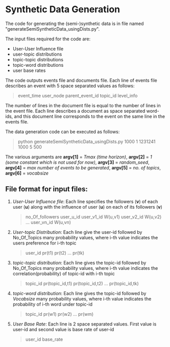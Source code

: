 
# Synthetic Data Generation

The code for generating the (semi-)synthetic data is in file named "generateSemiSyntheticData_usingDists.py". 

The input files required for the code are:

- User-User Influence file
- user-topic distributions
- topic-topic distributions
- topic-word distributions
- user base rates

The code outputs events file and documents file. Each line of events file describes an event with 5 space separated values as follows:

> event_time user_node parent_event_id topic_id level_info

The number of lines in the document file is equal to the number of lines in the event file. 
Each line describes a document as space separated word-ids, and this document line corresponds to the event on the same line in the events file.

The data generation code can be executed as follows:

> python generateSemiSyntheticData_usingDists.py 1000 1 1231241 1000 5 500  

The various arguments are **argv[1]** = *Tmax (time horizon)*, **argv[2]** = *1 (some constant which is not used for now)*, **argv[3]** = *random_seed*, **argv[4]** = *max number of events to be generated*, **argv[5]** = *no. of topics*, **argv[6]** = *vocabsize*


## File format for input files:

1. *User-User Influence file*: Each line specifies the followers (**v**) of each user (**u**) along with the influence of user (**u**) on each of its followers (**v**)
	
	> no_Of_followers user_u_id user_v1_id W(u,v1) user_v2_id W(u,v2) ... user_vn_id W(u,vn)

2. *User-topic Distribution*: Each line give the user-id followed by No_Of_Topics many probability values, where i-th value indicates the users preference for i-th topic
	
	> user_id pr(t1) pr(t2) ... pr(tk)

3. *topic-topic distribution*: Each line gives the topic-id followed by No_Of_Topics many probability values, where i-th value indicates the correlation(probability) of topic-id with i-th topic
	
	> topic_id pr(topic_id,t1) pr(topic_id,t2) ... pr(topic_id,tk)  

4. *topic-word distribution*: Each line gives the topic-id followed by *Vocabsize* many probability values, where i-th value indicates the probability of i-th word under topic-id
	
	> topic_id pr(w1) pr(w2) ... pr(wm)

5. *User Base Rate*: Each line is 2 space separated values. First value is user-id and second value is base rate of user-id
	> user_id base_rate